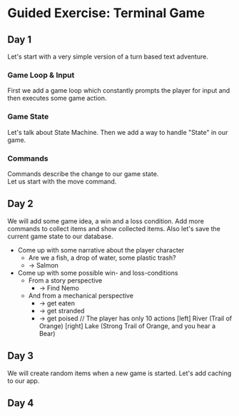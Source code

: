 # Guided Exercise: Terminal Game

## Day 1
Let's start with a very simple version of a turn based text adventure.

### Game Loop & Input
First we add a game loop which constantly prompts the player for input and then executes some game action.

### Game State
Let's talk about State Machine.
Then we add a way to handle "State" 
in our game.

### Commands
Commands describe the change to our game state.  
Let us start with the move command.


## Day 2
We will add some game idea, a win and a loss condition.
Add more commands to collect items and show collected items.
Also let's save the current game state to our database.

* Come up with some narrative about the player character
  * Are we a fish, a drop of water, some plastic trash?
  * ->  Salmon
* Come up with some possible win- and loss-conditions
  * From a story perspective
    * -> Find Nemo
  * And from a mechanical perspective
    * -> get eaten
    * -> get stranded
    * -> get poised
// The player has only 10 actions
[left] River (Trail of Orange)
[right] Lake (Strong Trail of Orange, and you hear a Bear)


## Day 3
We will create random items when a new game is started.
Let's add caching to our app.

## Day 4

